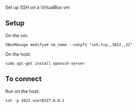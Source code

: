 Set up SSH on a VirtualBox vm

## Setup
On the vm:
```
VBoxManage modifyvm vm_name --natpf1 "ssh,tcp,,3022,,22"
```

On the host:
```
sudo apt-get install openssh-server
```

## To connect
Run on the host:
```
ssh -p 3022 user@127.0.0.1
```
